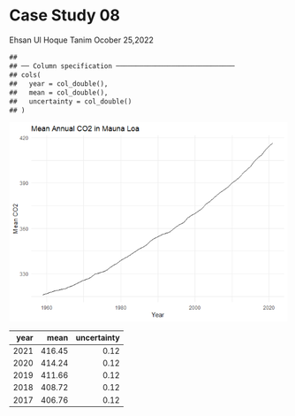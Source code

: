 Case Study 08
================
Ehsan Ul Hoque Tanim
Ocober 25,2022

    ## 
    ## ── Column specification ──────────────────────────────
    ## cols(
    ##   year = col_double(),
    ##   mean = col_double(),
    ##   uncertainty = col_double()
    ## )

![](case_study_08_files/figure-gfm/unnamed-chunk-1-1.png)<!-- -->
<table>
<thead>
<tr>
<th style="text-align:right;">
year
</th>
<th style="text-align:right;">
mean
</th>
<th style="text-align:right;">
uncertainty
</th>
</tr>
</thead>
<tbody>
<tr>
<td style="text-align:right;">
2021
</td>
<td style="text-align:right;">
416.45
</td>
<td style="text-align:right;">
0.12
</td>
</tr>
<tr>
<td style="text-align:right;">
2020
</td>
<td style="text-align:right;">
414.24
</td>
<td style="text-align:right;">
0.12
</td>
</tr>
<tr>
<td style="text-align:right;">
2019
</td>
<td style="text-align:right;">
411.66
</td>
<td style="text-align:right;">
0.12
</td>
</tr>
<tr>
<td style="text-align:right;">
2018
</td>
<td style="text-align:right;">
408.72
</td>
<td style="text-align:right;">
0.12
</td>
</tr>
<tr>
<td style="text-align:right;">
2017
</td>
<td style="text-align:right;">
406.76
</td>
<td style="text-align:right;">
0.12
</td>
</tr>
</tbody>
</table>
